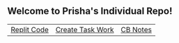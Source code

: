 ## Welcome to Prisha's Individual Repo!

<table>
     <tr>
         <td><a href="https://replit.com/@PrishaBoreddy/PleasingFaithfulPostscript#matrix.py">Replit Code</a></td>
         <td><a href="https://github.com/PrishaB/Individual_Repo2.0/wiki/Create-Task-Work-and-Code">Create Task Work</a></td>
         <td><a href="https://github.com/PrishaB/Individual_Repo2.0/wiki/Notes-and-Plans">CB Notes</a></td>
     </tr>
 </table>
